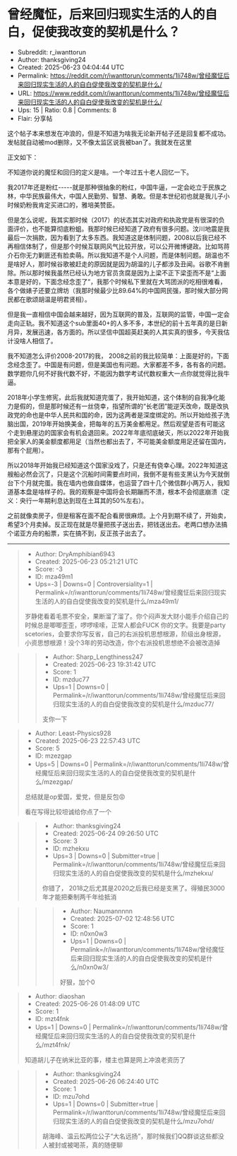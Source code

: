 # 曾经魔怔，后来回归现实生活的人的自白，促使我改变的契机是什么？

- Subreddit: r_iwanttorun
- Author: thanksgiving24
- Created: 2025-06-23 04:04:44 UTC
- Permalink: https://reddit.com/r/iwanttorun/comments/1li748w/曾经魔怔后来回归现实生活的人的自白促使我改变的契机是什么/
- URL: https://www.reddit.com/r/iwanttorun/comments/1li748w/曾经魔怔后来回归现实生活的人的自白促使我改变的契机是什么/
- Ups: 15 | Ratio: 0.8 | Comments: 8
- Flair: 分享帖


这个帖子本来想发在冲浪的，但是不知道为啥我无论新开帖子还是回复都不成功。发帖就自动被mod删除，又不像太监区说我被ban了。我就发在这里

正文如下：

不知道你说的魔怔和回归的定义是啥。一个年过五十老人回忆一下。

我2017年还是粉红-----就是那种很抽象的粉红，中国牛逼，一定会屹立于民族之林，中华民族最伟大，中国人民勤劳、智慧、勇敢。但是本世纪初也就是我儿子小时候奶粉我肯定买进口的，雅培美赞臣。

但是怎么说呢，我其实那时候（2017）的状态其实对政府和执政党是有很深的负面评价，也不能算彻底粉蛆。我那时候已经知道了政府有很多问题。汶川地震是我最后一次捐款，因为看到了太多东西。我知道这是体制问题，2008以后我已经不再相信体制了，但是那个时候互联网风气比较开放，可以公开微博键政。比如骂蒋介石你无力剿匪还有脸卖萌。所以我知道不是个人问题，而是体制问题。胡温也不是啥好人，那时候谷歌被赶走的原因就是因为胡温的儿子都涉及丑闻。谷歌不肯删除。所以那时候我虽然已经认为地方官员贪腐是因为上梁不正下梁歪而不是“上面本意是好的，下面念经念歪了”，我那个时候私下里就在大骂团派的吃相很难看，各个做婊子还要立牌坊（我那时候最少比89.64%的中国网民强，那时候大部分网民都在歌颂胡温是明君贤相）。

但是我一直相信中国会越来越好，因为互联网的普及，互联网的监管，中国一定会走向正轨。我不知道这个sub里面40+的人多不多，本世纪的前十五年真的是日新月异，发展迅速，各方面的。所以坚信中国超英赶美的人其实真的很多，今天我估计没啥人相信了。

我不知道怎么评价2008-2017的我，
2008之前的我比较简单：上面是好的，下面念经念歪了。中国是有问题，但是美国也有问题。大家都差不多，各有各的问题。数学题你几何不好我代数不好，不能因为数学考试代数权重大一点你就觉得比我牛逼。

2018年小学生修宪，此后我就知道完蛋了，我开始知道，这个体制的自我净化能力是假的，但是那时候还有一丝侥幸，指望所谓的“长老团”能逆天改命，既是改执政党的命也是中华人民共和国的命，因为这两者是深度绑定的。所以开始给孩子洗脑出国，2019年开始换美金，把每年的五万美金都用足。然后观望是否有可能这个走到悬崖边的国家会有机会退回来。2022年年底彻底破灭，所以2022年开始我把全家人的美金额度都用足（当然也都出去了，不可能美金额度用足还留在国内，那有个屁用）。

所以2018年开始我已经知道这个国家没戏了，只是还有侥幸心理。2022年知道这艘船必然会沉了，只是这个沉船时间需要点时间，我倒不是有些支黑认为今天就倒台下个月就完蛋。我在墙内也做自媒体，也运营了四十几个微信群小两万人，我知道基本盘是啥样子的。我的观察是中国将会长期蹦而不溃，根本不会彻底崩溃（定义：央行一年期利息达到现在土耳其的50%左右）。

之前就像卖房子，但是租客在面不配合看房很麻烦。上个月到期不续了，开始卖，希望3个月卖掉。反正现在就是尽量把孩子送出去，把钱送出去。老两口想办法搞个诺亚方舟的船票，实在搞不到，反正孩子出去了。


---

> - Author: DryAmphibian6943
> - Created: 2025-06-23 05:21:21 UTC
> - Score: -3
> - ID: mza49m1
> - Ups=-3 | Downs=0 | Controversiality=1 | Permalink=/r/iwanttorun/comments/1li748w/曾经魔怔后来回归现实生活的人的自白促使我改变的契机是什么/mza49m1/
>
> 岁静佬看着毛票不安全，果断溜了溜了。你个闷声发大财小能手介绍自己的时候总是唧唧歪歪，啰啰嗦嗦，正常人都会FUCK 你的文字。我要是party scetories，会要求你写反省，自己的右派投机思想根源，阶级出身根源，小资思想根源！没个3年的劳动改造，你个右派投机思想绝不会被改造掉

>> - Author: Sharp_Lengthiness247
>> - Created: 2025-06-23 19:31:42 UTC
>> - Score: 1
>> - ID: mzduc77
>> - Ups=1 | Downs=0 | Permalink=/r/iwanttorun/comments/1li748w/曾经魔怔后来回归现实生活的人的自白促使我改变的契机是什么/mzduc77/
>>
>> 支你一下

> - Author: Least-Physics928
> - Created: 2025-06-23 22:57:43 UTC
> - Score: 5
> - ID: mzezgap
> - Ups=5 | Downs=0 | Permalink=/r/iwanttorun/comments/1li748w/曾经魔怔后来回归现实生活的人的自白促使我改变的契机是什么/mzezgap/
>
> 总结就是op爱国，爱党，但是反包😡
> 
> 看在写得比较坦诚给你点了一个

>> - Author: thanksgiving24
>> - Created: 2025-06-24 09:26:50 UTC
>> - Score: 3
>> - ID: mzhekxu
>> - Ups=3 | Downs=0 | Submitter=true | Permalink=/r/iwanttorun/comments/1li748w/曾经魔怔后来回归现实生活的人的自白促使我改变的契机是什么/mzhekxu/
>>
>> 你错了， 2018之后尤其是2020之后我已经是支黑了。得殖民3000年才能把秦制两千年给抵消

>>> - Author: Naumannnnn
>>> - Created: 2025-07-02 12:48:56 UTC
>>> - Score: 1
>>> - ID: n0xn0w3
>>> - Ups=1 | Downs=0 | Permalink=/r/iwanttorun/comments/1li748w/曾经魔怔后来回归现实生活的人的自白促使我改变的契机是什么/n0xn0w3/
>>>
>>> 好狠，加个0

> - Author: diaoshan
> - Created: 2025-06-26 01:48:09 UTC
> - Score: 1
> - ID: mzt4fnk
> - Ups=1 | Downs=0 | Permalink=/r/iwanttorun/comments/1li748w/曾经魔怔后来回归现实生活的人的自白促使我改变的契机是什么/mzt4fnk/
>
> 知道胡儿子在纳米比亚的事，楼主也算是网上冲浪老资历了

>> - Author: thanksgiving24
>> - Created: 2025-06-26 06:24:40 UTC
>> - Score: 1
>> - ID: mzu7ohd
>> - Ups=1 | Downs=0 | Submitter=true | Permalink=/r/iwanttorun/comments/1li748w/曾经魔怔后来回归现实生活的人的自白促使我改变的契机是什么/mzu7ohd/
>>
>> 胡海峰、温云松两位公子“大名远扬”，那时候我们QQ群谈这些都没人被封或被喝茶，真的随便聊
